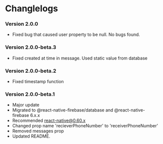 # Changlelogs

### Version 2.0.0
- Fixed bug that caused user property to be null. No bugs found.

### Version 2.0.0-beta.3
- Fixed created at time in message. Used static value from database

### Version 2.0.0-beta.2
- Fixed timestamp function

### Version 2.0.0-beta.1
- Major update
- Migrated to @react-native-firebase/database and @react-native-firebase 6.x.x
- Recommended react-native@0.60.x
- Changed prop name 'recieverPhoneNumber' to 'receiverPhoneNumber'
- Removed messages prop
- Updated README.